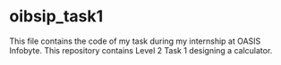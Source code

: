 # oibsip_task1
This file contains the code of my task during my internship at OASIS Infobyte. This repository contains Level 2 Task 1 designing a calculator.
